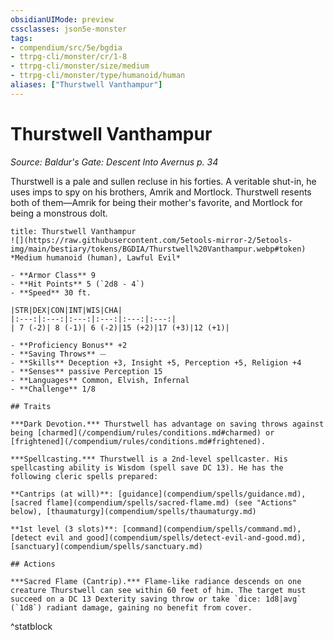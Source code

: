 ```yaml
---
obsidianUIMode: preview
cssclasses: json5e-monster
tags:
- compendium/src/5e/bgdia
- ttrpg-cli/monster/cr/1-8
- ttrpg-cli/monster/size/medium
- ttrpg-cli/monster/type/humanoid/human
aliases: ["Thurstwell Vanthampur"]
---
```

# Thurstwell Vanthampur
*Source: Baldur's Gate: Descent Into Avernus p. 34*  

Thurstwell is a pale and sullen recluse in his forties. A veritable shut-in, he uses imps to spy on his brothers, Amrik and Mortlock. Thurstwell resents both of them—Amrik for being their mother's favorite, and Mortlock for being a monstrous dolt.

```ad-statblock
title: Thurstwell Vanthampur
![](https://raw.githubusercontent.com/5etools-mirror-2/5etools-img/main/bestiary/tokens/BGDIA/Thurstwell%20Vanthampur.webp#token)
*Medium humanoid (human), Lawful Evil*

- **Armor Class** 9 
- **Hit Points** 5 (`2d8 - 4`)
- **Speed** 30 ft.

|STR|DEX|CON|INT|WIS|CHA|
|:---:|:---:|:---:|:---:|:---:|:---:|
| 7 (-2)| 8 (-1)| 6 (-2)|15 (+2)|17 (+3)|12 (+1)|

- **Proficiency Bonus** +2
- **Saving Throws** ⏤
- **Skills** Deception +3, Insight +5, Perception +5, Religion +4
- **Senses** passive Perception 15
- **Languages** Common, Elvish, Infernal
- **Challenge** 1/8

## Traits

***Dark Devotion.*** Thurstwell has advantage on saving throws against being [charmed](/compendium/rules/conditions.md#charmed) or [frightened](/compendium/rules/conditions.md#frightened).

***Spellcasting.*** Thurstwell is a 2nd-level spellcaster. His spellcasting ability is Wisdom (spell save DC 13). He has the following cleric spells prepared:

**Cantrips (at will)**: [guidance](compendium/spells/guidance.md), [sacred flame](compendium/spells/sacred-flame.md) (see "Actions" below), [thaumaturgy](compendium/spells/thaumaturgy.md)

**1st level (3 slots)**: [command](compendium/spells/command.md), [detect evil and good](compendium/spells/detect-evil-and-good.md), [sanctuary](compendium/spells/sanctuary.md)

## Actions

***Sacred Flame (Cantrip).*** Flame-like radiance descends on one creature Thurstwell can see within 60 feet of him. The target must succeed on a DC 13 Dexterity saving throw or take `dice: 1d8|avg` (`1d8`) radiant damage, gaining no benefit from cover.
```
^statblock